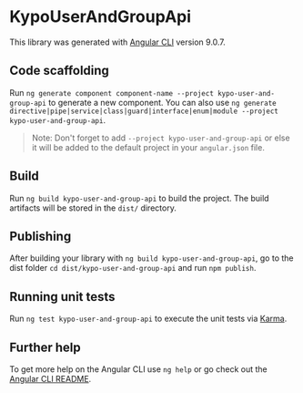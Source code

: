 # KypoUserAndGroupApi

This library was generated with [Angular CLI](https://github.com/angular/angular-cli) version 9.0.7.

## Code scaffolding

Run `ng generate component component-name --project kypo-user-and-group-api` to generate a new component. You can also use `ng generate directive|pipe|service|class|guard|interface|enum|module --project kypo-user-and-group-api`.
> Note: Don't forget to add `--project kypo-user-and-group-api` or else it will be added to the default project in your `angular.json` file. 

## Build

Run `ng build kypo-user-and-group-api` to build the project. The build artifacts will be stored in the `dist/` directory.

## Publishing

After building your library with `ng build kypo-user-and-group-api`, go to the dist folder `cd dist/kypo-user-and-group-api` and run `npm publish`.

## Running unit tests

Run `ng test kypo-user-and-group-api` to execute the unit tests via [Karma](https://karma-runner.github.io).

## Further help

To get more help on the Angular CLI use `ng help` or go check out the [Angular CLI README](https://github.com/angular/angular-cli/blob/master/README.md).
